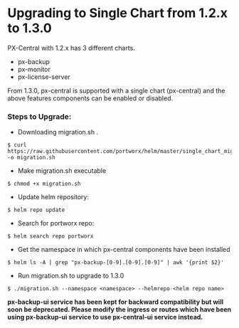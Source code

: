 # Upgrading to Single Chart from 1.2.x to 1.3.0

PX-Central with 1.2.x has 3 different charts.
   - px-backup
   - px-monitor
   - px-license-server

From 1.3.0, px-central is supported with a single chart (px-central) and the above features components can be enabled or disabled.

### Steps to Upgrade:

- Downloading migration.sh .

```console
$ curl https://raw.githubusercontent.com/portworx/helm/master/single_chart_migration/migration.sh -o migration.sh
```

- Make migration.sh executable

```console
$ chmod +x migration.sh
```

- Update helm repository:
```console
$ helm repo update
```

- Search for portworx repo:

```console
$ helm search repo portworx
```

- Get the namespace in which px-central components have been installed
```console
$ helm ls -A | grep "px-backup-[0-9].[0-9].[0-9]" | awk '{print $2}'
```

- Run migration.sh to upgrade to 1.3.0

```console
$ ./migration.sh --namespace <namespace> --helmrepo <helm repo name>
```

**px-backup-ui service has been kept for backward compatibility but will soon be deprecated. Please modify the ingress or routes which have been using px-backup-ui service to use px-central-ui service instead.**